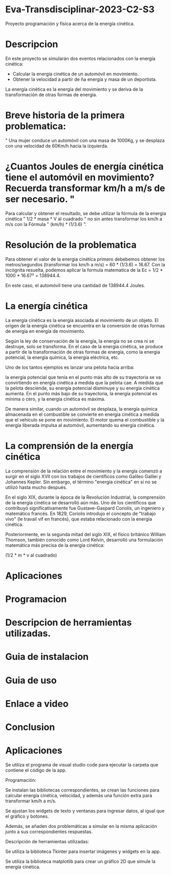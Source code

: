 # Eva-Transdisciplinar-2023-C2-S3
Proyecto programación y física acerca de la energía cinética.
# Descripcion 

En este proyecto se simularán dos eventos relacionados con la energía cinética:

* Calcular la energia cinética de un automóvil en movimiento.
* Obtener la velocidad a partir de ña energía y masa de un deportista.

 La energía cinética es la energía del movimiento y se deriva de la transformación de otras formas de energía.


# Breve historia de la primera problematica: 

" Una mujer conduce un automóvil con una masa de 1000Kg, y se desplaza con una velocidad de 60Km/h hacia la izquierda.

# ¿Cuantos Joules de energía cinética tiene el automóvil en movimiento? Recuerda transformar km/h a m/s de ser necesario. "

Para calcular y obtener el resultado, se debe utilizar la fórmula de la energia cinética " 1/2 * masa * V al cuadrado " no 
sin antes transformar los km/h a m/s con la Fórmula " (km/h) * (1/3.6) ".

# Resolución de la problematica

Para obtener el valor de la energia cinética primero debebemos obtener los metros/segundos (transformar los km/h a m/s) = 60 * (1/3.6) = 16.67.
Con la incógnita resuelta, podemos aplicar la formula matematica de la Ec = 1/2 * 1000 * 16.67² = 138944.4.

En este caso, el automóvil tiene una cantidad de  138944.4 Joules.



# La energía cinética

La energía cinética es la energía asociada al movimiento de un objeto.
El origen de la energía cinética se encuentra en la conversión de otras formas de energía en energía de movimiento.

Según la ley de conservación de la energía, la energía no se crea ni se destruye, solo se transforma.
En el caso de la energía cinética, se produce a partir de la transformación de otras formas de energía, como la energía potencial, la energía química, 
la energía eléctrica, etc.

Uno de los tantos ejemplos es lanzar una pelota hacia arriba:

la energía potencial que tenía en el punto más alto de su trayectoria se va convirtiendo en energía cinética a medida que la pelota cae.
A medida que la pelota desciende, su energía potencial disminuye y su energía cinética aumenta. En el punto más bajo de su trayectoria,
la energía potencial es mínima o cero, y la energía cinética es máxima.

De manera similar, cuando un automóvil se desplaza, la energía química almacenada en el combustible se convierte en energía cinética a medida que el vehículo se pone en movimiento.
El motor quema el combustible y la energía liberada impulsa al automóvil, aumentando su energía cinética.

# La comprensión de la energía cinética

La comprensión de la relación entre el movimiento y la energía comenzó a surgir en el siglo XVII con los trabajos de científicos como Galileo Galilei y Johannes Kepler. 
Sin embargo, el término "energía cinética" en sí no se utilizó hasta mucho después.

En el siglo XIX, durante la época de la Revolución Industrial, la comprensión de la energía cinética se desarrolló aún más.
Uno de los científicos que contribuyó significativamente fue Gustave-Gaspard Coriolis, un ingeniero y matemático francés.
En 1829, Coriolis introdujo el concepto de "trabajo vivo" (le travail vif en francés), que estaba relacionado con la energía cinética.

Posteriormente, en la segunda mitad del siglo XIX, el físico británico William Thomson, también conocido como Lord Kelvin, 
desarrolló una formulación matemática más precisa de la energía cinética:

(1/2 * m * v al cuadrado)

# Aplicaciones
# Programacion
# Descripcion de herramientas utilizadas.
# Guia de instalacion
# Guia de uso
# Enlace a video 
# Conclusion


# Aplicaciones 

Se utiliza el programa de visual studio code para ejecutar la carpeta que contiene el código de la app. 

Programación: 

Se instalan las bibliotecas correspondientes, se crean las funciones para calcular energía cinética, velocidad, y además una función extra para transformar km/h a m/s. 

Se ajustan los widgets de texto y ventanas para ingresar datos, al igual que el gráfico y botones. 

Además, se añaden dos problemáticas a simular en la misma aplicación junto a sus correspondientes respuestas. 

Descripción de herramientas utilizadas: 

Se utiliza la biblioteca Tkinter para insertar imágenes y widgets en la app. 

Se utiliza la biblioteca matplotlib para crear un gráfico 2D que simule la energía cinética.
